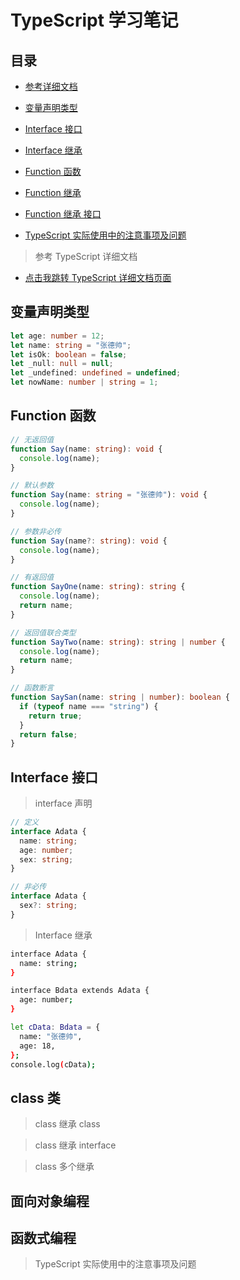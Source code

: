 # TypeScript 学习笔记

## 目录

- [参考详细文档](#参考TypeScript详细文档)
- [变量声明类型](#变量声明类型)
- [Interface 接口](#Interface接口)
- [Interface 继承](#Interface继承)

- [Function 函数](#Function函数)
- [Function 继承](#Function继承)

- [Function 继承 接口](#Function继承接口)

- [TypeScript 实际使用中的注意事项及问题](#TypeScript实际使用中的注意事项及问题)

> 参考 TypeScript 详细文档

- [点击我跳转 TypeScript 详细文档页面](https://ts.xcatliu.com/introduction/what-is-typescript.html)

## 变量声明类型

```typescript
let age: number = 12;
let name: string = "张德帅";
let isOk: boolean = false;
let _null: null = null;
let _undefined: undefined = undefined;
let nowName: number | string = 1;
```

## Function 函数

```typescript
// 无返回值
function Say(name: string): void {
  console.log(name);
}

// 默认参数
function Say(name: string = "张德帅"): void {
  console.log(name);
}

// 参数非必传
function Say(name?: string): void {
  console.log(name);
}

// 有返回值
function SayOne(name: string): string {
  console.log(name);
  return name;
}

// 返回值联合类型
function SayTwo(name: string): string | number {
  console.log(name);
  return name;
}

// 函数断言
function SaySan(name: string | number): boolean {
  if (typeof name === "string") {
    return true;
  }
  return false;
}
```

## Interface 接口

> interface 声明

```typescript
// 定义
interface Adata {
  name: string;
  age: number;
  sex: string;
}

// 非必传
interface Adata {
  sex?: string;
}
```

> Interface 继承

```bash
interface Adata {
  name: string;
}

interface Bdata extends Adata {
  age: number;
}

let cData: Bdata = {
  name: "张德帅",
  age: 18,
};
console.log(cData);
```

## class 类

> class 继承 class

> class 继承 interface

> class 多个继承

## 面向对象编程

## 函数式编程

> TypeScript 实际使用中的注意事项及问题
